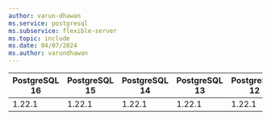 ```yaml
---
author: varun-dhawan
ms.service: postgresql
ms.subservice: flexible-server
ms.topic: include
ms.date: 04/07/2024
ms.author: varundhawan
---
```

| **PostgreSQL 16** | **PostgreSQL 15** | **PostgreSQL 14** | **PostgreSQL 13** | **PostgreSQL 12** | **PostgreSQL 11** |
|-------------------|-------------------|-------------------|-------------------|-------------------|-------------------|
| 1.22.1            | 1.22.1            | 1.22.1            | 1.22.1            | 1.22.1            | 1.22.1|
